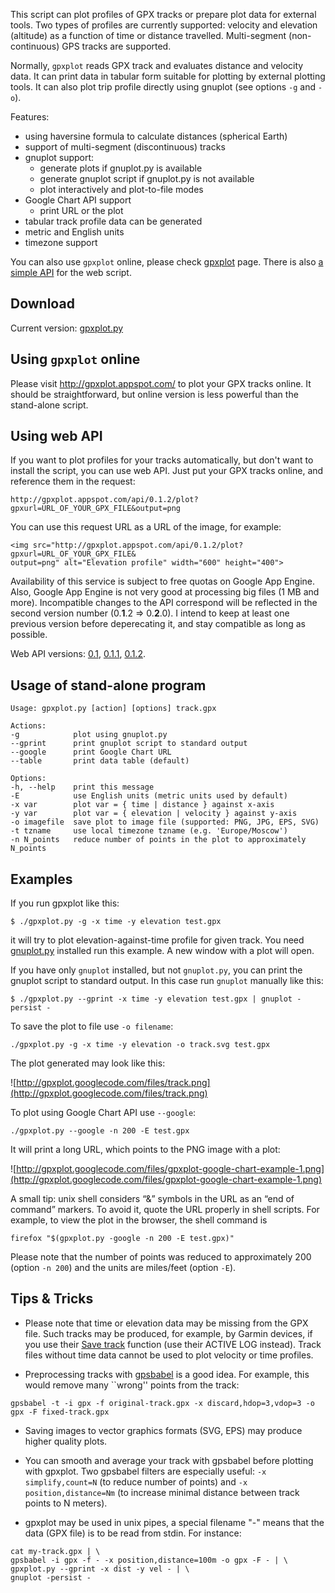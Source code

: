 This script can plot profiles of GPX tracks or prepare plot data for external tools. Two types of profiles are currently supported: velocity and elevation (altitude) as a function of time or distance travelled. Multi-segment (non-continuous) GPS tracks are supported.

Normally, `gpxplot` reads GPX track and evaluates distance and velocity data. It can print data in tabular form suitable for plotting by external plotting tools. It can also plot trip profile directly using gnuplot (see options `-g` and `-o`).

Features:
  * using haversine formula to calculate distances (spherical Earth)
  * support of multi-segment (discontinuous) tracks
  * gnuplot support:
    * generate plots if gnuplot.py is available
    * generate gnuplot script if gnuplot.py is not available
    * plot interactively and plot-to-file modes
  * Google Chart API support
    * print URL or the plot
  * tabular track profile data can be generated
  * metric and English units
  * timezone support

You can also use `gpxplot` online, please check [gpxplot](http://gpxplot.appspot.com) page. There is also [a simple API](http://code.google.com/p/gpxplot/source/detail?r=19) for the web script.

## Download ##

Current version: [gpxplot.py](http://gpxplot.googlecode.com/svn/trunk/gpxplot.py)

## Using `gpxplot` online ##

Please visit http://gpxplot.appspot.com/ to plot your GPX tracks online. It should be straightforward, but online version is less powerful than the stand-alone script.

## Using web API ##

If you want to plot profiles for your tracks automatically, but don't want to install the script, you can use web API. Just put your GPX tracks online, and reference them in the request:

```
http://gpxplot.appspot.com/api/0.1.2/plot?gpxurl=URL_OF_YOUR_GPX_FILE&output=png
```

You can use this request URL as a URL of the image, for example:

```
<img src="http://gpxplot.appspot.com/api/0.1.2/plot?gpxurl=URL_OF_YOUR_GPX_FILE&
output=png" alt="Elevation profile" width="600" height="400">
```

Availability of this service is subject to free quotas on Google App Engine. Also, Google App Engine is not very good at processing big files (1 MB and more). Incompatible changes to the API correspond will be reflected in the second version number (0.**1**.2 ⇒ 0.**2**.0). I intend to keep at least one previous version before deperecating it, and stay compatible as long as possible.

Web API versions: [0.1](http://code.google.com/p/gpxplot/source/detail?r=17), [0.1.1](http://code.google.com/p/gpxplot/source/detail?r=18), [0.1.2](http://code.google.com/p/gpxplot/source/detail?r=19).

## Usage of stand-alone program ##
```
Usage: gpxplot.py [action] [options] track.gpx

Actions:
-g            plot using gnuplot.py
--gprint      print gnuplot script to standard output
--google      print Google Chart URL
--table       print data table (default)

Options:
-h, --help    print this message
-E            use English units (metric units used by default)
-x var        plot var = { time | distance } against x-axis
-y var        plot var = { elevation | velocity } against y-axis
-o imagefile  save plot to image file (supported: PNG, JPG, EPS, SVG)
-t tzname     use local timezone tzname (e.g. 'Europe/Moscow')
-n N_points   reduce number of points in the plot to approximately N_points
```

## Examples ##

If you run gpxplot like this:
```
$ ./gpxplot.py -g -x time -y elevation test.gpx
```
it will try to plot elevation-against-time profile for given track. You need [gnuplot.py](http://gnuplot-py.sourceforge.net/) installed run this example. A new window with a plot will open.

If you have only `gnuplot` installed, but not `gnuplot.py`, you can print the gnuplot script to standard output. In this case run `gnuplot` manually like this:
```
$ ./gpxplot.py --gprint -x time -y elevation test.gpx | gnuplot -persist -
```

To save the plot to file use `-o filename`:
```
./gpxplot.py -g -x time -y elevation -o track.svg test.gpx
```
The plot generated may look like this:

![http://gpxplot.googlecode.com/files/track.png](http://gpxplot.googlecode.com/files/track.png)

To plot using Google Chart API use `--google`:
```
./gpxplot.py --google -n 200 -E test.gpx
```
It will print a long URL, which points to the PNG image with a plot:

![http://gpxplot.googlecode.com/files/gpxplot-google-chart-example-1.png](http://gpxplot.googlecode.com/files/gpxplot-google-chart-example-1.png)

A small tip: unix shell considers “&” symbols in the URL as an “end of command” markers. To avoid it, quote the URL properly in shell scripts. For example, to view the plot in the browser, the shell command is

```
firefox "$(gpxplot.py -google -n 200 -E test.gpx)"
```

Please note that the number of points was reduced to approximately 200 (option `-n 200`) and the units are miles/feet (option `-E`).

## Tips & Tricks ##

  * Please note that time or elevation data may be missing from the GPX file. Such tracks may be produced, for example, by Garmin devices, if you use their [Save track](http://www.gpsmap.net/GarminHints.html#GarminSaveFunction) function (use their ACTIVE LOG instead). Track files without time data cannot be used to plot velocity or time profiles.

  * Preprocessing tracks with [gpsbabel](http://www.gpsbabel.org/) is a good idea. For example, this would remove many ``wrong'' points from the track:
```
gpsbabel -t -i gpx -f original-track.gpx -x discard,hdop=3,vdop=3 -o gpx -F fixed-track.gpx
```

  * Saving images to vector graphics formats (SVG, EPS) may produce higher quality plots.

  * You can smooth and average your track with gpsbabel before plotting with gpxplot. Two gpsbabel filters are especially useful: `-x simplify,count=N` (to reduce number of points) and `-x position,distance=Nm` (to increase minimal distance between track points to N meters).

  * gpxplot may be used in unix pipes, a special filename "-" means that the data (GPX file) is to be read from stdin. For instance:
```
cat my-track.gpx | \
gpsbabel -i gpx -f - -x position,distance=100m -o gpx -F - | \
gpxplot.py --gprint -x dist -y vel - | \ 
gnuplot -persist -
```